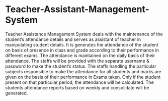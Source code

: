 # Teacher-Assistant-Management-System
Teacher Assistance Management System deals with the maintenance of the student’s attendance details and serves as assistant of teacher in manipulating student details. It is generates the attendance of the student on basis of presence in class and grade according to their performance in different exams. The attendance is maintained on the daily basis of their attendance. The staffs will be provided with the separate username &amp; password to make the student’s status.  The staffs handling the particular subjects responsible to make the attendance for all students and marks are given on the basis of their performance in Exams taken. Only if the student present on that particular period, the attendance will be calculated. The students attendance reports based on weekly and consolidate will be generated.  
